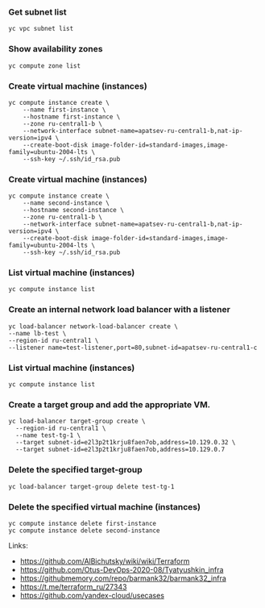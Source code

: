 ### Get subnet list
```
yc vpc subnet list
```

### Show availability zones
```
yc compute zone list
```

### Create virtual machine (instances)
```
yc compute instance create \
    --name first-instance \
    --hostname first-instance \
    --zone ru-central1-b \
    --network-interface subnet-name=apatsev-ru-central1-b,nat-ip-version=ipv4 \
    --create-boot-disk image-folder-id=standard-images,image-family=ubuntu-2004-lts \
    --ssh-key ~/.ssh/id_rsa.pub
```

### Create virtual machine (instances)
```
yc compute instance create \
    --name second-instance \
    --hostname second-instance \
    --zone ru-central1-b \
    --network-interface subnet-name=apatsev-ru-central1-b,nat-ip-version=ipv4 \
    --create-boot-disk image-folder-id=standard-images,image-family=ubuntu-2004-lts \
    --ssh-key ~/.ssh/id_rsa.pub
```

### List virtual machine (instances)
```
yc compute instance list
```

### Create an internal network load balancer with a listener
```
yc load-balancer network-load-balancer create \
--name lb-test \
--region-id ru-central1 \
--listener name=test-listener,port=80,subnet-id=apatsev-ru-central1-c
```

### List virtual machine (instances)
```
yc compute instance list
```

### Create a target group and add the appropriate VM.
```
yc load-balancer target-group create \
  --region-id ru-central1 \
  --name test-tg-1 \
  --target subnet-id=e2l3p2t1krju8faen7ob,address=10.129.0.32 \
  --target subnet-id=e2l3p2t1krju8faen7ob,address=10.129.0.7
```

### Delete the specified target-group
```
yc load-balancer target-group delete test-tg-1
```

### Delete the specified virtual machine (instances)
```
yc compute instance delete first-instance
yc compute instance delete second-instance
```

Links:
 - https://github.com/AlBichutsky/wiki/wiki/Terraform
 - https://github.com/Otus-DevOps-2020-08/Tyatyushkin_infra
 - https://githubmemory.com/repo/barmank32/barmank32_infra
 - https://t.me/terraform_ru/27343
 - https://github.com/yandex-cloud/usecases
 